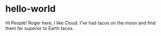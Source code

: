 # hello-world

Hi People!
Roger here, I like Cloud. I've had tacos on the moon and find them far superior to Earth tacos.

